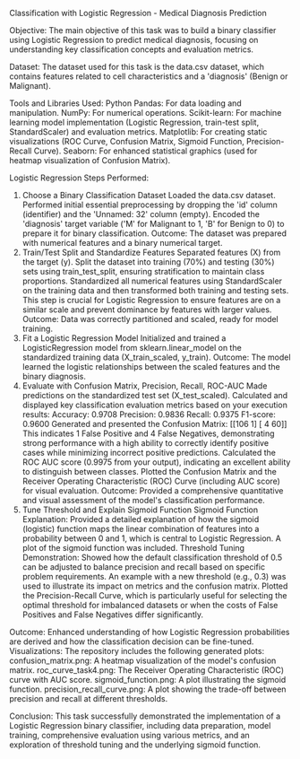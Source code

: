Classification with Logistic Regression - Medical Diagnosis Prediction

Objective:
The main objective of this task was to build a binary classifier using Logistic Regression to predict medical diagnosis, focusing on understanding key classification concepts and evaluation metrics.

Dataset:
The dataset used for this task is the data.csv dataset, which contains features related to cell characteristics and a 'diagnosis' (Benign or Malignant).

Tools and Libraries Used:
Python
Pandas: For data loading and manipulation.
NumPy: For numerical operations.
Scikit-learn: For machine learning model implementation (Logistic Regression, train-test split, StandardScaler) and evaluation metrics.
Matplotlib: For creating static visualizations (ROC Curve, Confusion Matrix, Sigmoid Function, Precision-Recall Curve).
Seaborn: For enhanced statistical graphics (used for heatmap visualization of Confusion Matrix).

Logistic Regression Steps Performed:
1. Choose a Binary Classification Dataset
Loaded the data.csv dataset.
Performed initial essential preprocessing by dropping the 'id' column (identifier) and the 'Unnamed: 32' column (empty).
Encoded the 'diagnosis' target variable ('M' for Malignant to 1, 'B' for Benign to 0) to prepare it for binary classification.
Outcome: The dataset was prepared with numerical features and a binary numerical target.
2. Train/Test Split and Standardize Features
Separated features (X) from the target (y).
Split the dataset into training (70%) and testing (30%) sets using train_test_split, ensuring stratification to maintain class proportions.
Standardized all numerical features using StandardScaler on the training data and then transformed both training and testing sets. This step is crucial for Logistic Regression to ensure features are on a similar scale and prevent dominance by features with larger values.
Outcome: Data was correctly partitioned and scaled, ready for model training.
3. Fit a Logistic Regression Model
Initialized and trained a LogisticRegression model from sklearn.linear_model on the standardized training data (X_train_scaled, y_train).
Outcome: The model learned the logistic relationships between the scaled features and the binary diagnosis.
4. Evaluate with Confusion Matrix, Precision, Recall, ROC-AUC
Made predictions on the standardized test set (X_test_scaled).
Calculated and displayed key classification evaluation metrics based on your execution results:
Accuracy: 0.9708
Precision: 0.9836
Recall: 0.9375
F1-score: 0.9600
Generated and presented the Confusion Matrix:
[[106   1]
 [  4  60]]
This indicates 1 False Positive and 4 False Negatives, demonstrating strong performance with a high ability to correctly identify positive cases while minimizing incorrect positive predictions.
Calculated the ROC AUC score (0.9975 from your output), indicating an excellent ability to distinguish between classes.
Plotted the Confusion Matrix and the Receiver Operating Characteristic (ROC) Curve (including AUC score) for visual evaluation.
Outcome: Provided a comprehensive quantitative and visual assessment of the model's classification performance.
5. Tune Threshold and Explain Sigmoid Function
Sigmoid Function Explanation: Provided a detailed explanation of how the sigmoid (logistic) function maps the linear combination of features into a probability between 0 and 1, which is central to Logistic Regression. A plot of the sigmoid function was included.
Threshold Tuning Demonstration: Showed how the default classification threshold of 0.5 can be adjusted to balance precision and recall based on specific problem requirements. An example with a new threshold (e.g., 0.3) was used to illustrate its impact on metrics and the confusion matrix.
Plotted the Precision-Recall Curve, which is particularly useful for selecting the optimal threshold for imbalanced datasets or when the costs of False Positives and False Negatives differ significantly.

Outcome: Enhanced understanding of how Logistic Regression probabilities are derived and how the classification decision can be fine-tuned.
Visualizations:
The repository includes the following generated plots:
confusion_matrix.png: A heatmap visualization of the model's confusion matrix.
roc_curve_task4.png: The Receiver Operating Characteristic (ROC) curve with AUC score.
sigmoid_function.png: A plot illustrating the sigmoid function.
precision_recall_curve.png: A plot showing the trade-off between precision and recall at different thresholds.

Conclusion:
This task successfully demonstrated the implementation of a Logistic Regression binary classifier, including data preparation, model training, comprehensive evaluation using various metrics, and an exploration of threshold tuning and the underlying sigmoid function.
